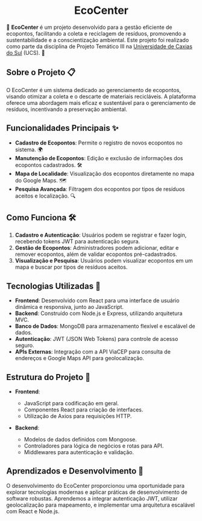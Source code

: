 <h1 align="center">
   EcoCenter
</h1>

🌱 **EcoCenter** é um projeto desenvolvido para a gestão eficiente de ecopontos, facilitando a coleta e reciclagem de resíduos, promovendo a sustentabilidade e a conscientização ambiental. Este projeto foi realizado como parte da disciplina de Projeto Temático III na [Universidade de Caxias do Sul](https://www.ucs.br) (UCS). 🌱

## Sobre o Projeto 📋

O EcoCenter é um sistema dedicado ao gerenciamento de ecopontos, visando otimizar a coleta e o descarte de materiais recicláveis. A plataforma oferece uma abordagem mais eficaz e sustentável para o gerenciamento de resíduos, incentivando a preservação ambiental.

## Funcionalidades Principais ✨

- **Cadastro de Ecopontos**: Permite o registro de novos ecopontos no sistema. 🌍
- **Manutenção de Ecopontos**: Edição e exclusão de informações dos ecopontos cadastrados. 🛠️
- **Mapa de Localidade**: Visualização dos ecopontos diretamente no mapa do Google Maps. 🗺️
- **Pesquisa Avançada**: Filtragem dos ecopontos por tipos de resíduos aceitos e localização. 🔍

## Como Funciona 🛠️

1. **Cadastro e Autenticação**: Usuários podem se registrar e fazer login, recebendo tokens JWT para autenticação segura.
2. **Gestão de Ecopontos**: Administradores podem adicionar, editar e remover ecopontos, além de validar ecopontos pré-cadastrados.
3. **Visualização e Pesquisa**: Usuários podem visualizar ecopontos em um mapa e buscar por tipos de resíduos aceitos.

## Tecnologias Utilizadas 🧰

- **Frontend**: Desenvolvido com React para uma interface de usuário dinâmica e responsiva, junto ao JavaScript.
- **Backend**: Construído com Node.js e Express, utilizando arquitetura MVC.
- **Banco de Dados**: MongoDB para armazenamento flexível e escalável de dados.
- **Autenticação**: JWT (JSON Web Tokens) para controle de acesso seguro.
- **APIs Externas**: Integração com a API ViaCEP para consulta de endereços e Google Maps API para geolocalização.

## Estrutura do Projeto 📂

- **Frontend**:
  - JavaScript para codificação em geral.
  - Componentes React para criação de interfaces.
  - Utilização de Axios para requisições HTTP.
  
- **Backend**:
  - Modelos de dados definidos com Mongoose.
  - Controladores para lógica de negócios e rotas para API.
  - Middlewares para autenticação e validação.

## Aprendizados e Desenvolvimento 🌱

O desenvolvimento do EcoCenter proporcionou uma oportunidade para explorar tecnologias modernas e aplicar práticas de desenvolvimento de software robustas. Aprendemos a integrar autenticação JWT, utilizar geolocalização para mapeamento, e implementar uma arquitetura escalável com React e Node.js.

